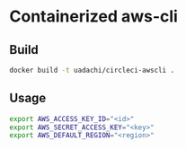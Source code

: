 # Containerized aws-cli 

## Build

```bash
docker build -t uadachi/circleci-awscli .
```

## Usage

```bash
export AWS_ACCESS_KEY_ID="<id>"
export AWS_SECRET_ACCESS_KEY="<key>"
export AWS_DEFAULT_REGION="<region>"
```
